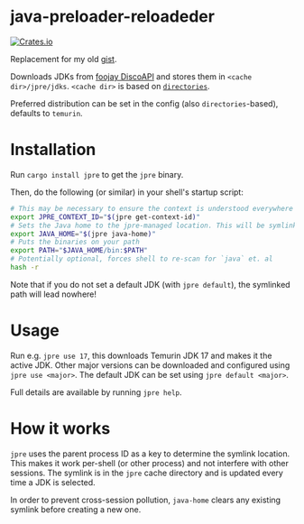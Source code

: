 java-preloader-reloadeder
=========================
[![Crates.io](https://img.shields.io/crates/v/jpre?style=flat-square)](https://crates.io/crates/jpre)

Replacement for my old [gist](https://gist.github.com/octylFractal/d85e0b160d8be75dbca29910a2b34f34).

Downloads JDKs from [foojay DiscoAPI](https://api.foojay.io/swagger-ui/) and stores them in `<cache dir>/jpre/jdks`.
`<cache dir>` is based on [
`directories`](https://docs.rs/directories/latest/directories/struct.ProjectDirs.html#method.cache_dir).

Preferred distribution can be set in the config (also `directories`-based), defaults to `temurin`.

# Installation

Run `cargo install jpre` to get the `jpre` binary.

Then, do the following (or similar) in your shell's startup script:

```sh
# This may be necessary to ensure the context is understood everywhere
export JPRE_CONTEXT_ID="$(jpre get-context-id)"
# Sets the Java home to the jpre-managed location. This will be symlinked to the currently active JDK.
export JAVA_HOME="$(jpre java-home)"
# Puts the binaries on your path
export PATH="$JAVA_HOME/bin:$PATH"
# Potentially optional, forces shell to re-scan for `java` et. al
hash -r
```

Note that if you do not set a default JDK (with `jpre default`), the symlinked path will lead nowhere!

# Usage

Run e.g. `jpre use 17`, this downloads Temurin JDK 17 and makes it the active JDK.
Other major versions can be downloaded and configured using `jpre use <major>`.
The default JDK can be set using `jpre default <major>`.

Full details are available by running `jpre help`.

# How it works

`jpre` uses the parent process ID as a key to determine the symlink location. This makes it work per-shell (or other
process) and not interfere with other sessions. The symlink is in the `jpre` cache directory and is updated every time
a JDK is selected.

In order to prevent cross-session pollution, `java-home` clears any existing symlink before creating a new one.
